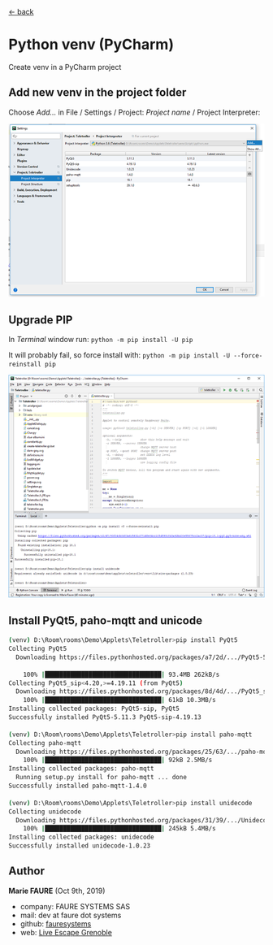 ﻿[<- back](README.md)

# Python venv (PyCharm)
Create venv in a PyCharm project

## Add new venv in the project folder
Choose *Add...* in File / Settings / Project: *Project name* / Project Interpreter:

![](assets/pycharm-add-venv.png)

## Upgrade PIP
In *Terminal* window run: `python -m pip install -U pip`

It will probably fail, so force install with: `python -m pip install -U --force-reinstall pip`

![](assets/pycharm-venv-upgrade-pip.png)

## Install PyQt5, paho-mqtt and unicode

```bash
(venv) D:\Room\rooms\Demo\Applets\Teletroller>pip install PyQt5
Collecting PyQt5
  Downloading https://files.pythonhosted.org/packages/a7/2d/.../PyQt5-5.11.3-5.11.2-cp35.cp36.cp37.cp38-none-win_amd64.whl (93.4MB)

    100% |████████████████████████████████| 93.4MB 262kB/s
Collecting PyQt5_sip<4.20,>=4.19.11 (from PyQt5)
  Downloading https://files.pythonhosted.org/packages/8d/4d/.../PyQt5_sip-4.19.13-cp36-none-win_amd64.whl (51kB)
    100% |████████████████████████████████| 61kB 10.3MB/s
Installing collected packages: PyQt5-sip, PyQt5
Successfully installed PyQt5-5.11.3 PyQt5-sip-4.19.13

(venv) D:\Room\rooms\Demo\Applets\Teletroller>pip install paho-mqtt
Collecting paho-mqtt
  Downloading https://files.pythonhosted.org/packages/25/63/.../paho-mqtt-1.4.0.tar.gz (88kB)
    100% |████████████████████████████████| 92kB 2.5MB/s
Installing collected packages: paho-mqtt
  Running setup.py install for paho-mqtt ... done
Successfully installed paho-mqtt-1.4.0

(venv) D:\Room\rooms\Demo\Applets\Teletroller>pip install unidecode
Collecting unidecode
  Downloading https://files.pythonhosted.org/packages/31/39/.../Unidecode-1.0.23-py2.py3-none-any.whl (237kB)
    100% |████████████████████████████████| 245kB 5.4MB/s
Installing collected packages: unidecode
Successfully installed unidecode-1.0.23
```


## Author

**Marie FAURE** (Oct 9th, 2019)
* company: FAURE SYSTEMS SAS
* mail: dev at faure dot systems
* github: <a href="https://github.com/fauresystems?tab=repositories" target="_blank">fauresystems</a>
* web: <a href="https://www.live-escape.net/" target="_blank">Live Escape Grenoble</a>